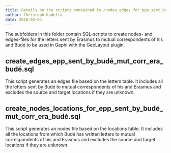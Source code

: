 ```yaml
---
title: Details on the scripts contained in /nodes_edges_for_epp_sent_by_budé_mut_corr_era_budé/
author: Christoph Kudella
date: 2018-03-04
---
```

The subfolders in this folder contain SQL-scripts to create nodes- and edges-files for the letters sent by Erasmus to mutual correspondents of his and Budé to be used in Gephi with the GeoLayout plugin.

## create_edges_epp_sent_by_budé_mut_corr_era_budé.sql
This script generates an edges file based on the letters table. It includes all the letters sent by Budé to mutual correspondents of his and Erasmus and excludes the source and target locations if they are unknown.

## create_nodes_locations_for_epp_sent_by_budé_mut_corr_era_budé.sql
This script generates an nodes file based on the locations table. It includes all the locations from which Budé has written letters to mutual correspondents of his and Erasmus and excludes the source and target locations if they are unknown.
